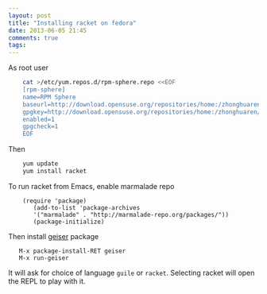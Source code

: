 ```yaml
---
layout: post
title: "Installing racket on fedora"
date: 2013-06-05 21:45
comments: true
tags:
---
```


As root user

``` bash
    cat >/etc/yum.repos.d/rpm-sphere.repo <<EOF
    [rpm-sphere]
    name=RPM Sphere
    baseurl=http://download.opensuse.org/repositories/home:/zhonghuaren/Fedora_18/
    gpgkey=http://download.opensuse.org/repositories/home:/zhonghuaren/Fedora_18/repodata/repomd.xml.key
    enabled=1
    gpgcheck=1
    EOF
```

Then

``` bash
    yum update
    yum install racket
```

<!-- more -->

To run racket from Emacs, enable marmalade repo

```
    (require 'package)
       (add-to-list 'package-archives
       '("marmalade" . "http://marmalade-repo.org/packages/"))
       (package-initialize)
```

Then install [geiser](http://www.nongnu.org/geiser/) package

```
   M-x package-install-RET geiser
   M-x run-geiser
```

It will ask for choice of language `guile` or `racket`.
Selecting racket will open the REPL to play with it.
